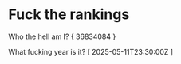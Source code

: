 # Fuck the rankings

Who the hell am I?
{ 36834084 }

What fucking year is it?
[ 2025-05-11T23:30:00Z ]
